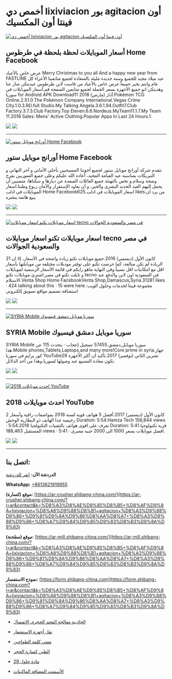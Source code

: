 # أخمص دي lixiviacion بور agitacion أون فينتا أون المكسيك

<a href="https://swt.shibang-china.com/?l=ar&img&k=%D8%A3%D8%AE%D9%85%D8%B5+%D8%AF%D9%8A+lixiviacion+%D8%A8%D9%88%D8%B1+agitacion+%D8%A3%D9%88%D9%86+%D9%81%D9%8A%D9%86%D8%AA%D8%A7+%D8%A3%D9%88%D9%86+%D8%A7%D9%84%D9%85%D9%83%D8%B3%D9%8A%D9%83" target="_blank">![أخمص دي lixiviacion بور agitacion أون فينتا أون المكسيك](http://static.shibang-china.com/all-800x300/923.jpg)</a>

## أسعار الموبايلات لحظة بلحظة في طرطوس Home Facebook
عرض خاص بالأعياد Merry Christmas to you all And a happy new year from FASTLINE عيد ميلاد مجيد للجميع وسنة جديدة مليئة بالسعادة لجميع متابعينا الأعزاء كل عام وانتم بخير جميعاً.عرض خاص بالأعياد من فاست لاين طرطوس عيديتكن صار عنا وهديتكن انو جميع الأجهزة بسعر الجملة لجميع متابعين الصفحة قم.أسعار الموبايلات في سوريا for Android APK Download11 آذار (مارس) 2018.Pokémon TCG Online.2.51.0.The Pokémon Company International.Vegas Crime City.1.0.3.RD.full Studio.My Talking Angela.3.6.1.94.Outfit7.Club Factory.3.7.3.Club Factory.Top Eleven.6.6.Nordeus.MyTeam11.1.7.My Team 11.2018 Sales: Mens&#39; Active Clothing.Popular Apps In Last 24 Hours.1.


<a href="https://whatsapp.shibangsoft.com/WhatsApp.php" target="_blank" title="WhatsApp">![](http://static.shibang-china.com/icon/whatsapp.png)</a> <a href="https://swt.shibang-china.com/?l=ar&icon&k=%D8%A3%D8%AE%D9%85%D8%B5+%D8%AF%D9%8A+lixiviacion+%D8%A8%D9%88%D8%B1+agitacion+%D8%A3%D9%88%D9%86+%D9%81%D9%8A%D9%86%D8%AA%D8%A7+%D8%A3%D9%88%D9%86+%D8%A7%D9%84%D9%85%D9%83%D8%B3%D9%8A%D9%83" target="_blank">![](http://static.shibang-china.com/icon/chat-ar.png)</a>

---

<a href="https://swt.shibang-china.com/?l=ar&img&k=%D8%A3%D8%AE%D9%85%D8%B5+%D8%AF%D9%8A+lixiviacion+%D8%A8%D9%88%D8%B1+agitacion+%D8%A3%D9%88%D9%86+%D9%81%D9%8A%D9%86%D8%AA%D8%A7+%D8%A3%D9%88%D9%86+%D8%A7%D9%84%D9%85%D9%83%D8%B3%D9%8A%D9%83" target="_blank">![أورانج موبايل ستور Home Facebook](http://static.shibang-china.com/all-800x300/618.jpg)</a>

## أورانج موبايل ستور Home Facebook
تتقدم شركة أورانج موبايل ستور لجميع أخوتنا المسيحيين بأحلى الأماني و أحر التهاني و التبريكات بمناسبة عيد القيامة المجيد، أعاده الله عليكم وعلى جميع السوريين بفرح وصحة وسلام.و نخص بالتهنئة جميع العائلات المبعدة عن ديارها و سكناها، متمنيين أن يحمل إليهم العيد الجديد البشرى والخير، و أن يعاود الإستقرار والأمان ربوع وطننا.اسعار الموبايلات في ادلب Home Facebookاسعار الموبايلات في ادلب.625 likes.من يرد ان يبيع هاتفه ينشره‎


<a href="https://whatsapp.shibangsoft.com/WhatsApp.php" target="_blank" title="WhatsApp">![](http://static.shibang-china.com/icon/whatsapp.png)</a> <a href="https://swt.shibang-china.com/?l=ar&icon&k=%D8%A3%D8%AE%D9%85%D8%B5+%D8%AF%D9%8A+lixiviacion+%D8%A8%D9%88%D8%B1+agitacion+%D8%A3%D9%88%D9%86+%D9%81%D9%8A%D9%86%D8%AA%D8%A7+%D8%A3%D9%88%D9%86+%D8%A7%D9%84%D9%85%D9%83%D8%B3%D9%8A%D9%83" target="_blank">![](http://static.shibang-china.com/icon/chat-ar.png)</a>

---

<a href="https://swt.shibang-china.com/?l=ar&img&k=%D8%A3%D8%AE%D9%85%D8%B5+%D8%AF%D9%8A+lixiviacion+%D8%A8%D9%88%D8%B1+agitacion+%D8%A3%D9%88%D9%86+%D9%81%D9%8A%D9%86%D8%AA%D8%A7+%D8%A3%D9%88%D9%86+%D8%A7%D9%84%D9%85%D9%83%D8%B3%D9%8A%D9%83" target="_blank">![اسعار موبايلات تكنو اسعار موبايلات tecno في مصر والسعودية الجوالات](http://static.shibang-china.com/all-800x300/842.jpg)</a>

## اسعار موبايلات تكنو اسعار موبايلات tecno في مصر والسعودية الجوالات
21 كانون الأول (ديسمبر) 2016.جميع موبايلات تكنو زيادة واضحة في الأسعار، إلا ان الزيادة لم تكن مبالغة، كما حرصت تكنو على توفير موديلات مختلفة من موبايلتها بأسعار اقل مع امكانيات اقل نسبياً.وفي النهاية ماهو رايكم في قائمة الأسعار الرسمية لموبايلات و تابلت تكنو في مصر.اشتري موبايلات تكنو tecno في السعودية اون لاين والدفع عند الاستلام.Venta Shop Home FacebookVenta Shop,Damascus,Syria.31281 likes · 424 talking about this · 15 were here.مجموعة فينتا لخدمات وحلول الويب: استضافة تصميم مواقع تسويق إلكتروني‎


<a href="https://whatsapp.shibangsoft.com/WhatsApp.php" target="_blank" title="WhatsApp">![](http://static.shibang-china.com/icon/whatsapp.png)</a> <a href="https://swt.shibang-china.com/?l=ar&icon&k=%D8%A3%D8%AE%D9%85%D8%B5+%D8%AF%D9%8A+lixiviacion+%D8%A8%D9%88%D8%B1+agitacion+%D8%A3%D9%88%D9%86+%D9%81%D9%8A%D9%86%D8%AA%D8%A7+%D8%A3%D9%88%D9%86+%D8%A7%D9%84%D9%85%D9%83%D8%B3%D9%8A%D9%83" target="_blank">![](http://static.shibang-china.com/icon/chat-ar.png)</a>

---

<a href="https://swt.shibang-china.com/?l=ar&img&k=%D8%A3%D8%AE%D9%85%D8%B5+%D8%AF%D9%8A+lixiviacion+%D8%A8%D9%88%D8%B1+agitacion+%D8%A3%D9%88%D9%86+%D9%81%D9%8A%D9%86%D8%AA%D8%A7+%D8%A3%D9%88%D9%86+%D8%A7%D9%84%D9%85%D9%83%D8%B3%D9%8A%D9%83" target="_blank">![SYRIA Mobile سوريا موبايل دمشق فيسبوك](http://static.shibang-china.com/all-800x300/1411.jpg)</a>

## SYRIA Mobile سوريا موبايل دمشق فيسبوك
SYRIA Mobile سوريا موبايل,دمشق.57455 تسجيل إعجاب · يتحدث 115 عن هذا.Mobile phones,Tablets,Laptops,and many more!‎‏Core prime in syria.جهاز كور برايم في سوريا YouTube29 تشرين الثاني (نوفمبر) 2017.تأكيد أن أكثر الأجهزة تكون معادة التصنيع عند وصولها لسوريا.وهذا من أحد الدلائل.


<a href="https://whatsapp.shibangsoft.com/WhatsApp.php" target="_blank" title="WhatsApp">![](http://static.shibang-china.com/icon/whatsapp.png)</a> <a href="https://swt.shibang-china.com/?l=ar&icon&k=%D8%A3%D8%AE%D9%85%D8%B5+%D8%AF%D9%8A+lixiviacion+%D8%A8%D9%88%D8%B1+agitacion+%D8%A3%D9%88%D9%86+%D9%81%D9%8A%D9%86%D8%AA%D8%A7+%D8%A3%D9%88%D9%86+%D8%A7%D9%84%D9%85%D9%83%D8%B3%D9%8A%D9%83" target="_blank">![](http://static.shibang-china.com/icon/chat-ar.png)</a>

---

<a href="https://swt.shibang-china.com/?l=ar&img&k=%D8%A3%D8%AE%D9%85%D8%B5+%D8%AF%D9%8A+lixiviacion+%D8%A8%D9%88%D8%B1+agitacion+%D8%A3%D9%88%D9%86+%D9%81%D9%8A%D9%86%D8%AA%D8%A7+%D8%A3%D9%88%D9%86+%D8%A7%D9%84%D9%85%D9%83%D8%B3%D9%8A%D9%83" target="_blank">![احدث موبايلات 2018 YouTube](http://static.shibang-china.com/all-800x300/1411.jpg)</a>

## احدث موبايلات 2018 YouTube
2 كانون الأول (ديسمبر) 2017.أفضل 5 هواتف قوية لسنة 2018 بمواصفات راقية وأسعار رخيصة جدا الهاتف ذو البطارية الوحش Duration: 5:54.Hamza Tech 158,844 views &middot; 5:54.تعرف على اقوى هواتف بالتقنيات التكنولجيا 2018 Duration: 5:41.قرية تكنولوجيا المستقبل 188,463 views &middot; 5:41 &middot; افضل موبايلات بسعر 1000 الى 2000 جنيه مصرى.

<a href="https://whatsapp.shibangsoft.com/WhatsApp.php" target="_blank" title="WhatsApp">![](http://static.shibang-china.com/icon/whatsapp.png)</a> <a href="https://swt.shibang-china.com/?l=ar&icon&k=%D8%A3%D8%AE%D9%85%D8%B5+%D8%AF%D9%8A+lixiviacion+%D8%A8%D9%88%D8%B1+agitacion+%D8%A3%D9%88%D9%86+%D9%81%D9%8A%D9%86%D8%AA%D8%A7+%D8%A3%D9%88%D9%86+%D8%A7%D9%84%D9%85%D9%83%D8%B3%D9%8A%D9%83" target="_blank">![](http://static.shibang-china.com/icon/chat-ar.png)</a>

---
## اتصل بنا:

**الدردشة الآن:** [انقر للدردشة](https://swt.shibang-china.com?l=ar&contact&k=%D8%A3%D8%AE%D9%85%D8%B5+%D8%AF%D9%8A+lixiviacion+%D8%A8%D9%88%D8%B1+agitacion+%D8%A3%D9%88%D9%86+%D9%81%D9%8A%D9%86%D8%AA%D8%A7+%D8%A3%D9%88%D9%86+%D8%A7%D9%84%D9%85%D9%83%D8%B3%D9%8A%D9%83)

**WhatsApp:**  [+8613621919955](https://whatsapp.shibangsoft.com/WhatsApp.php)

**موقع (كسارة):** [https://ar-crusher.shibang-china.com/](https://ar-crusher.shibang-china.com/?l=ar&contact&k=%D8%A3%D8%AE%D9%85%D8%B5+%D8%AF%D9%8A+lixiviacion+%D8%A8%D9%88%D8%B1+agitacion+%D8%A3%D9%88%D9%86+%D9%81%D9%8A%D9%86%D8%AA%D8%A7+%D8%A3%D9%88%D9%86+%D8%A7%D9%84%D9%85%D9%83%D8%B3%D9%8A%D9%83)

**موقع (مطحنة):** [https://ar-mill.shibang-china.com/](https://ar-mill.shibang-china.com/?l=ar&contact&k=%D8%A3%D8%AE%D9%85%D8%B5+%D8%AF%D9%8A+lixiviacion+%D8%A8%D9%88%D8%B1+agitacion+%D8%A3%D9%88%D9%86+%D9%81%D9%8A%D9%86%D8%AA%D8%A7+%D8%A3%D9%88%D9%86+%D8%A7%D9%84%D9%85%D9%83%D8%B3%D9%8A%D9%83)

**نموذج الاستفسار:** [https://form.shibang-china.com](https://form.shibang-china.com?l=ar&contact&k=%D8%A3%D8%AE%D9%85%D8%B5+%D8%AF%D9%8A+lixiviacion+%D8%A8%D9%88%D8%B1+agitacion+%D8%A3%D9%88%D9%86+%D9%81%D9%8A%D9%86%D8%AA%D8%A7+%D8%A3%D9%88%D9%86+%D8%A7%D9%84%D9%85%D9%83%D8%B3%D9%8A%D9%83)

* [الجاذبية معالجة الفحم الحجري الانفصال](../25/%D8%A7%D9%84%D8%AC%D8%A7%D8%B0%D8%A8%D9%8A%D8%A9%20%D9%85%D8%B9%D8%A7%D9%84%D8%AC%D8%A9%20%D8%A7%D9%84%D9%81%D8%AD%D9%85%20%D8%A7%D9%84%D8%AD%D8%AC%D8%B1%D9%8A%20%D8%A7%D9%84%D8%A7%D9%86%D9%81%D8%B5%D8%A7%D9%84.md)

* [نقل أجهزة الاستشعار](../22/%D9%86%D9%82%D9%84%20%D8%A3%D8%AC%D9%87%D8%B2%D8%A9%20%D8%A7%D9%84%D8%A7%D8%B3%D8%AA%D8%B4%D8%B9%D8%A7%D8%B1.md)

* [معني كلمة الطواحين](../21/%D9%85%D8%B9%D9%86%D9%8A%20%D9%83%D9%84%D9%85%D8%A9%20%D8%A7%D9%84%D8%B7%D9%88%D8%A7%D8%AD%D9%8A%D9%86.md)

* [الطين كسارة الحجر](../25/%D8%A7%D9%84%D8%B7%D9%8A%D9%86%20%D9%83%D8%B3%D8%A7%D8%B1%D8%A9%20%D8%A7%D9%84%D8%AD%D8%AC%D8%B1.md)

* [مادة حلول 29](../21/%D9%85%D8%A7%D8%AF%D8%A9%20%D8%AD%D9%84%D9%88%D9%84%2029.md)

* [الأسمنت المضافة الماكينات](../22/%D8%A7%D9%84%D8%A3%D8%B3%D9%85%D9%86%D8%AA%20%D8%A7%D9%84%D9%85%D8%B6%D8%A7%D9%81%D8%A9%20%D8%A7%D9%84%D9%85%D8%A7%D9%83%D9%8A%D9%86%D8%A7%D8%AA.md)